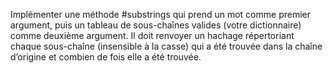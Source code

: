 Implémenter une méthode #substrings qui prend un mot comme premier argument, puis un tableau de sous-chaînes valides (votre dictionnaire) comme deuxième argument. Il doit renvoyer un hachage répertoriant chaque sous-chaîne (insensible à la casse) qui a été trouvée dans la chaîne d’origine et combien de fois elle a été trouvée.
